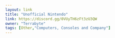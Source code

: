 ```yaml
---
layout: link
title: "Unofficial Nintendo"
link: https://discord.gg/0VUyTH6zFt3zU3QW
owner: "Terrabyte"
tags: [Other,"Computers, Consoles and Company"]
---
```

